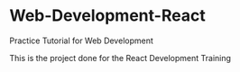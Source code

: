 # Web-Development-React
Practice Tutorial for Web Development

This is the project done for the React Development Training
